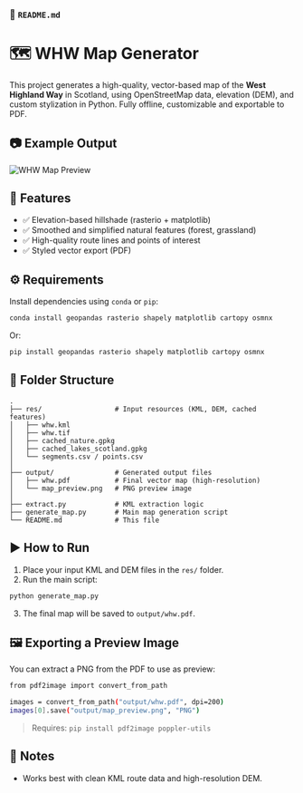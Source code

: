 ### 📝 `README.md`

# 🗺️ WHW Map Generator

This project generates a high-quality, vector-based map of the **West Highland Way** in Scotland, using OpenStreetMap data, elevation (DEM), and custom stylization in Python. Fully offline, customizable and exportable to PDF.

## 📷 Example Output

![WHW Map Preview](example/map_preview.png)

## 🚀 Features

- ✅ Elevation-based hillshade (rasterio + matplotlib)
- ✅ Smoothed and simplified natural features (forest, grassland)
- ✅ High-quality route lines and points of interest
- ✅ Styled vector export (PDF)

## ⚙️ Requirements

Install dependencies using `conda` or `pip`:

```bash
conda install geopandas rasterio shapely matplotlib cartopy osmnx
```

Or:

```bash
pip install geopandas rasterio shapely matplotlib cartopy osmnx
```

## 📁 Folder Structure

```
.
├── res/                  # Input resources (KML, DEM, cached features)
│   ├── whw.kml
│   ├── whw.tif
│   ├── cached_nature.gpkg
│   ├── cached_lakes_scotland.gpkg
│   └── segments.csv / points.csv
│
├── output/               # Generated output files
│   ├── whw.pdf           # Final vector map (high-resolution)
│   └── map_preview.png   # PNG preview image
│
├── extract.py            # KML extraction logic
├── generate_map.py       # Main map generation script
└── README.md             # This file
```

## ▶️ How to Run

1. Place your input KML and DEM files in the `res/` folder.
2. Run the main script:

```bash
python generate_map.py
```

3. The final map will be saved to `output/whw.pdf`.

## 🖼️ Exporting a Preview Image

You can extract a PNG from the PDF to use as preview:

```bash
from pdf2image import convert_from_path

images = convert_from_path("output/whw.pdf", dpi=200)
images[0].save("output/map_preview.png", "PNG")
```

> Requires: `pip install pdf2image poppler-utils`

## 📌 Notes

- Works best with clean KML route data and high-resolution DEM.